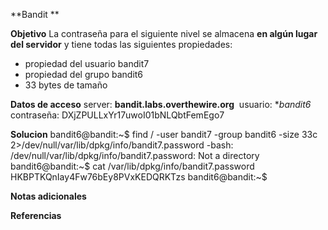 **Bandit **

**Objetivo**
La contraseña para el siguiente nivel se almacena **en algún lugar del servidor** y tiene todas las siguientes propiedades:

-   propiedad del usuario bandit7
-   propiedad del grupo bandit6
-   33 bytes de tamaño

**Datos de acceso**
server: **bandit.labs.overthewire.org** 
usuario: **bandit6*
contraseña: DXjZPULLxYr17uwoI01bNLQbtFemEgo7

**Solucion**
bandit6@bandit:~$ find / -user bandit7 -group bandit6 -size 33c 2>/dev/null/var/lib/dpkg/info/bandit7.password
-bash: /dev/null/var/lib/dpkg/info/bandit7.password: Not a directory
bandit6@bandit:~$ cat /var/lib/dpkg/info/bandit7.password
HKBPTKQnIay4Fw76bEy8PVxKEDQRKTzs
bandit6@bandit:~$

**Notas adicionales** 

**Referencias** 